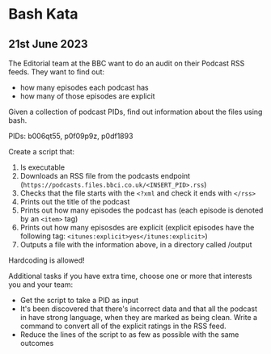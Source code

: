 # Bash Kata

## 21st June 2023

The Editorial team at the BBC want to do an audit on their Podcast RSS feeds. They want to find out:

- how many episodes each podcast has
- how many of those episodes are explicit

Given a collection of podcast PIDs, find out information about the files using bash.

PIDs: b006qt55, p0f09p9z, p0df1893

Create a script that:

1. Is executable
2. Downloads an RSS file from the podcasts endpoint (`https://podcasts.files.bbci.co.uk/<INSERT_PID>.rss`)
3. Checks that the file starts with the `<?xml` and check it ends with `</rss>`
4. Prints out the title of the podcast
5. Prints out how many episodes the podcast has (each episode is denoted by an `<item>` tag)
6. Prints out how many episosdes are explicit (explicit episodes have the following tag: `<itunes:explicit>yes</itunes:explicit>`)
7. Outputs a file with the information above, in a directory called /output

Hardcoding is allowed!

Additional tasks if you have extra time, choose one or more that interests you and your team:

- Get the script to take a PID as input
- It's been discovered that there's incorrect data and that all the podcast in <this podcast> have strong language, when they are marked as being clean. Write a command to convert all of the explicit ratings in the RSS feed.
- Reduce the lines of the script to as few as possible with the same outcomes
